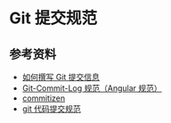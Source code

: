 # Git 提交规范







## 参考资料

-   [如何撰写 Git 提交信息](https://jiongks.name/blog/git-commit/)
-   [Git-Commit-Log 规范（Angular 规范）](https://www.jianshu.com/p/c7e40dab5b05)
-   [commitizen](https://www.npmjs.com/package/commitizen)
-   [git 代码提交规范](https://wutao.work/archives/10104.html)
